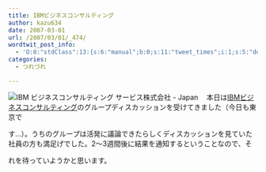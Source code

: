 ```yaml
---
title: IBMビジネスコンサルティング
author: kazu634
date: 2007-03-01
url: /2007/03/01/_474/
wordtwit_post_info:
  - 'O:8:"stdClass":13:{s:6:"manual";b:0;s:11:"tweet_times";i:1;s:5:"delay";i:0;s:7:"enabled";i:1;s:10:"separation";s:2:"60";s:7:"version";s:3:"3.7";s:14:"tweet_template";b:0;s:6:"status";i:2;s:6:"result";a:0:{}s:13:"tweet_counter";i:2;s:13:"tweet_log_ids";a:1:{i:0;i:2819;}s:9:"hash_tags";a:0:{}s:8:"accounts";a:1:{i:0;s:7:"kazu634";}}'
categories:
  - つれづれ

---
```

<div class="section">
<p>
<a href="http://www-06.ibm.com/services/bcs/jp/" onclick="__gaTracker('send', 'event', 'outbound-article', 'http://www-06.ibm.com/services/bcs/jp/', '');" target="_blank"><img align="left" alt="IBM ビジネスコンサルティング サービス株式会社 - Japan" src="http://img.simpleapi.net/small/http://www-06.ibm.com/services/bcs/jp/" border="0" /></a>
</p>
  
<p>
    　本日は<a href="http://www-06.ibm.com/services/bcs/jp/" onclick="__gaTracker('send', 'event', 'outbound-article', 'http://www-06.ibm.com/services/bcs/jp/', 'IBMビジネスコンサルティング');" target="_blank">IBMビジネスコンサルティング</a>のグループディスカッションを受けてきました（今日も東京で
</p>
  
<p>
    す…）。うちのグループは活発に議論できたらしくディスカッションを見ていた社員の方も満足げでした。2～3週間後に結果を通知するということなので、そ
</p>
  
<p>
    れを待っていようかと思います。
</p>
</div>